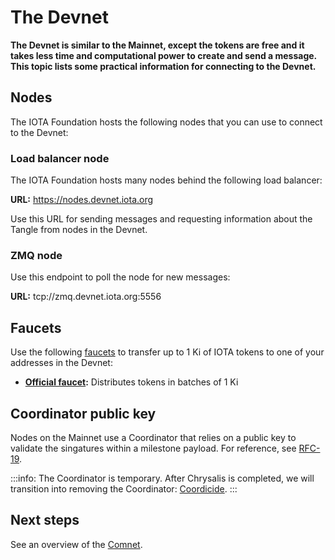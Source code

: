 # The Devnet

**The Devnet is similar to the Mainnet, except the tokens are free and it takes less time and computational power to create and send a message. This topic lists some practical information for connecting to the Devnet.**

## Nodes

The IOTA Foundation hosts the following nodes that you can use to connect to the Devnet:

### Load balancer node

The IOTA Foundation hosts many nodes behind the following load balancer:

**URL:** https://nodes.devnet.iota.org

Use this URL for sending messages and requesting information about the Tangle from nodes in the Devnet.

### ZMQ node

Use this endpoint to poll the node for new messages:

**URL:** tcp://zmq.devnet.iota.org:5556

## Faucets

Use the following [faucets](../references/glossary.md#faucet) to transfer up to 1 Ki of IOTA tokens to one of your addresses in the Devnet:

- **[Official faucet](https://faucet.devnet.iota.org/):** Distributes tokens in batches of 1 Ki

## Coordinator public key

Nodes on the Mainnet use a Coordinator that relies on a public key to validate the singatures within a milestone payload. For reference, see [RFC-19](https://github.com/jakubcech/protocol-rfcs/blob/jakubcech-milestonepayload/text/0019-milestone-payload/0019-milestone-payload.md).

:::info:
The Coordinator is temporary. After Chrysalis is completed, we will transition into removing the Coordinator: [Coordicide](https://coordicide.iota.org/post-coordinator).
:::

## Next steps

See an overview of the [Comnet](../networks/commnet.md).
